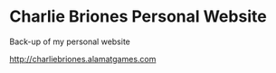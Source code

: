 # Charlie Briones Personal Website

Back-up of my personal website

http://charliebriones.alamatgames.com